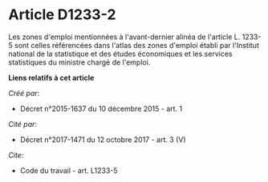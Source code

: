 # Article D1233-2

Les zones d'emploi mentionnées à l'avant-dernier alinéa de l'article L. 1233-5 sont celles référencées dans l'atlas des zones
d'emploi établi par l'Institut national de la statistique et des études économiques et les services statistiques du ministre
chargé de l'emploi.

**Liens relatifs à cet article**

_Créé par_:

  - Décret n°2015-1637 du 10 décembre 2015 - art. 1

_Cité par_:

  - Décret n°2017-1471 du 12 octobre 2017 - art. 3 (V)

_Cite_:

  - Code du travail - art. L1233-5
